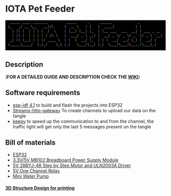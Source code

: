 # IOTA Pet Feeder
![IOTA Pet Feeder](https://raw.githubusercontent.com/lukinias/iot_pet_feeder/main/images_and_videos/logo.png)

## Description
(**FOR A DETAILED GUIDE AND DESCRIPTION CHECK THE [WIKI](https://github.com/lukinias/iot_pet_feeder/wiki)**)

## Software requirements

* [esp-idf 4.1](https://docs.espressif.com/projects/esp-idf/en/latest/esp32/get-started/index.html#step-2-get-esp-idf) to build and flash the projects into ESP32 
* [Streams-http-gateway](https://github.com/iot2tangle/Streams-http-gateway) To create channels to upload our data on the tangle
* [keepy](https://github.com/iot2tangle/Keepy) to speed up the communication to and from the channel, the traffic light will get only the last 5 messages present on the tangle

## Bill of materials

* [ESP32](https://www.ebay.es/itm/ESP32-Development-Board-ESP-32-38-pin-DevKitC-Layout-UK-Seller-/322484359954)
* [3.3V/5V MB102 Breadboard Power Supply Module](https://www.ebay.com/itm/3-3V-5V-MB102-Breadboard-Power-Supply-Module-For-Arduino-Board-/132474589080)
* [5V 28BYJ-48 Step by Step Motor and ULN2003A Driver](https://www.ebay.es/itm/Motore-Passo-Passo-5V-28BYJ-48-con-Driver-ULN2003A-Stepper-Motor-Arduino-Modulo-/263318331729)
* [5V One Channel Relay](https://www.ebay.es/itm/1-Channel-5V-Relay-Module-with-Optocoupler-H-L-High-Level-Triger-for-Arduino-/181862165569)
* [Mini Water Pump](https://www.ebay.com/itm/Mini-Bomba-Sumergible-de-Agua-DC-3V-120L-H-2-5v-6v-Arduino-Electronica-DIY-/222711711995)

#### [3D Structure Design for printing](https://github.com/lukinias/iot_pet_feeder/wiki/3D-Structure-Design-for-printing)
